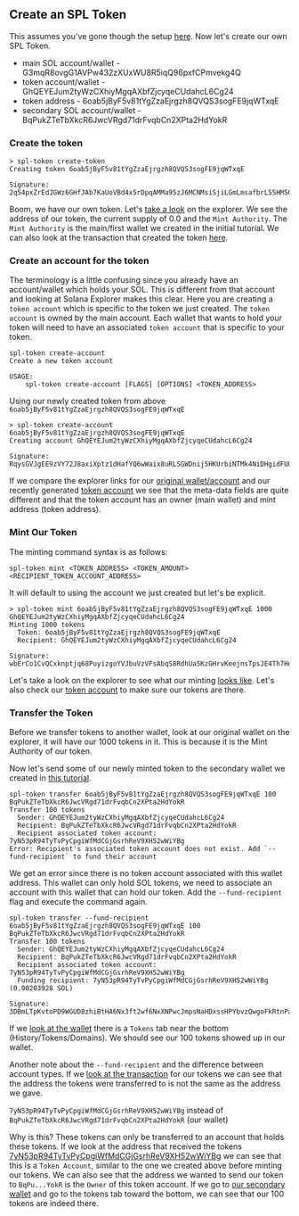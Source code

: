 ## Create an SPL Token

 This assumes you've gone though the setup [here](README.md). Now let's create our own SPL Token.

* main SOL account/wallet - G3mqR8ovgG1AVPw432zXUxWU8R5iqQ96pxfCPmvekg4Q 
* token account/wallet - GhQEYEJum2tyWzCXhiyMgqAXbfZjcyqeCUdahcL6Cg24
* token address - 6oab5jByF5v81tYgZzaEjrgzh8QVQS3sogFE9jqWTxqE
* secondary SOL account/wallet - BqPukZTeTbXkcR6JwcVRgd71drFvqbCn2XPta2HdYokR

### Create the token

 ```
 > spl-token create-token
Creating token 6oab5jByF5v81tYgZzaEjrgzh8QVQS3sogFE9jqWTxqE

Signature: 2q54pxZrEdJGWz6GHfJAb7KaUoVBd4x5rDpqAMMa95zJ6MCNMsiSjiLGmLmsafbrL55HM5CLA3CwpaxheUFguqfS
 ```

Boom, we have our own token. Let's [take a look](https://explorer.solana.com/address/6oab5jByF5v81tYgZzaEjrgzh8QVQS3sogFE9jqWTxqE?cluster=devnet) on the explorer. We see the address of our token, the current supply of 0.0 and the `Mint Authority`. The `Mint Authority` is the main/first wallet we created in the initial tutorial. We can also look at the transaction that created the token [here](https://explorer.solana.com/tx/2q54pxZrEdJGWz6GHfJAb7KaUoVBd4x5rDpqAMMa95zJ6MCNMsiSjiLGmLmsafbrL55HM5CLA3CwpaxheUFguqfS?cluster=devnet).


### Create an account for the token
The terminology is a little confusing since you already have an account/wallet which holds your SOL. This is different from that account and looking at Solana Explorer makes this clear. Here you are creating a `token account` which is specific to the token we just created. The `token account` is owned by the main account. Each wallet that wants to hold your token will need to have an associated `token account` that is specific to your token. 

```
spl-token create-account
Create a new token account

USAGE:
    spl-token create-account [FLAGS] [OPTIONS] <TOKEN_ADDRESS>
```

Using our newly created token from above `6oab5jByF5v81tYgZzaEjrgzh8QVQS3sogFE9jqWTxqE`

```
> spl-token create-account 6oab5jByF5v81tYgZzaEjrgzh8QVQS3sogFE9jqWTxqE
Creating account GhQEYEJum2tyWzCXhiyMgqAXbfZjcyqeCUdahcL6Cg24

Signature: RqysGVJgEE9zVY72J8axiXptz1dHafYQ6wWaix8uRLSGWDnij5HKUrbiNTMk4NiDHgidFUQS3q3DMmZBHn63vu7
```

If we compare the explorer links for our [original wallet/account](https://explorer.solana.com/address/G3mqR8ovgG1AVPw432zXUxWU8R5iqQ96pxfCPmvekg4Q?cluster=devnet) and our recently generated [token account](https://explorer.solana.com/address/GhQEYEJum2tyWzCXhiyMgqAXbfZjcyqeCUdahcL6Cg24?cluster=devnet) we see that the meta-data fields are quite different and that the token account has an owner (main wallet) and mint address (token address).


### Mint Our Token

The minting command syntax is as follows:
```
spl-token mint <TOKEN_ADDRESS> <TOKEN_AMOUNT> <RECIPIENT_TOKEN_ACCOUNT_ADDRESS>
```

It will default to using the account we just created but let's be explicit.

```
> spl-token mint 6oab5jByF5v81tYgZzaEjrgzh8QVQS3sogFE9jqWTxqE 1000 GhQEYEJum2tyWzCXhiyMgqAXbfZjcyqeCUdahcL6Cg24
Minting 1000 tokens
  Token: 6oab5jByF5v81tYgZzaEjrgzh8QVQS3sogFE9jqWTxqE
  Recipient: GhQEYEJum2tyWzCXhiyMgqAXbfZjcyqeCUdahcL6Cg24

Signature: wbErCo1CvQCxknptjq68PuyizgoYVJbuVzVFsAbqS8RdhUa5KzGHrvKeejnsTpsJE4Th7Hqq3vTswBGHXVjsWM2
 ```

Let's take a look on the explorer to see what our minting [looks like](https://explorer.solana.com/tx/wbErCo1CvQCxknptjq68PuyizgoYVJbuVzVFsAbqS8RdhUa5KzGHrvKeejnsTpsJE4Th7Hqq3vTswBGHXVjsWM2?cluster=devnet). Let's also check our [token account](https://explorer.solana.com/address/GhQEYEJum2tyWzCXhiyMgqAXbfZjcyqeCUdahcL6Cg24?cluster=devnet) to make sure our tokens are there.

 ### Transfer the Token

Before we transfer tokens to another wallet, look at our original wallet on the explorer, it will have our 1000 tokens in it. This is because it is the Mint Authority of our token.

Now let's send some of our newly minted token to the secondary wallet we created in [this tutorial](create_account.md). 

```
spl-token transfer 6oab5jByF5v81tYgZzaEjrgzh8QVQS3sogFE9jqWTxqE 100 BqPukZTeTbXkcR6JwcVRgd71drFvqbCn2XPta2HdYokR
Transfer 100 tokens
  Sender: GhQEYEJum2tyWzCXhiyMgqAXbfZjcyqeCUdahcL6Cg24
  Recipient: BqPukZTeTbXkcR6JwcVRgd71drFvqbCn2XPta2HdYokR
  Recipient associated token account: 7yN53pR94TyTvPyCpgiWfMdCGjGsrhReV9XH52wWiYBg
Error: Recipient's associated token account does not exist. Add `--fund-recipient` to fund their account
```
We get an error since there is no token account associated with this wallet address. This wallet can only hold SOL tokens, we need to associate an account with this wallet that can hold our token. Add the `--fund-recipient` flag and execute the command again.

```
spl-token transfer --fund-recipient 6oab5jByF5v81tYgZzaEjrgzh8QVQS3sogFE9jqWTxqE 100 BqPukZTeTbXkcR6JwcVRgd71drFvqbCn2XPta2HdYokR
Transfer 100 tokens
  Sender: GhQEYEJum2tyWzCXhiyMgqAXbfZjcyqeCUdahcL6Cg24
  Recipient: BqPukZTeTbXkcR6JwcVRgd71drFvqbCn2XPta2HdYokR
  Recipient associated token account: 7yN53pR94TyTvPyCpgiWfMdCGjGsrhReV9XH52wWiYBg
  Funding recipient: 7yN53pR94TyTvPyCpgiWfMdCGjGsrhReV9XH52wWiYBg (0.00203928 SOL)

Signature: 3DBmLTpKvtoPD9WGUD8zhiBtHA6Nx3ft2wf6NxXNPwcJmpsNaHDxssHPYbvzQwgoFkRtnPagumayGs67WmmzaemZ
```

If we [look at the wallet](https://explorer.solana.com/address/G3mqR8ovgG1AVPw432zXUxWU8R5iqQ96pxfCPmvekg4Q?cluster=devnet) there is a `Tokens` tab near the bottom (History/Tokens/Domains). We should see our 100 tokens showed up in our wallet.

Another note about the `--fund-recipient` and the difference between account types. If we [look at the transaction](https://explorer.solana.com/tx/3DBmLTpKvtoPD9WGUD8zhiBtHA6Nx3ft2wf6NxXNPwcJmpsNaHDxssHPYbvzQwgoFkRtnPagumayGs67WmmzaemZ?cluster=devnet) for our tokens we can see that the address the tokens were transferred to is not the same as the address we gave.

`7yN53pR94TyTvPyCpgiWfMdCGjGsrhReV9XH52wWiYBg` instead of `BqPukZTeTbXkcR6JwcVRgd71drFvqbCn2XPta2HdYokR` (our wallet)

Why is this? These tokens can only be transferred to an account that holds these tokens. If we look at the address that received the tokens [7yN53pR94TyTvPyCpgiWfMdCGjGsrhReV9XH52wWiYBg](https://explorer.solana.com/address/7yN53pR94TyTvPyCpgiWfMdCGjGsrhReV9XH52wWiYBg?cluster=devnet) we can see that this is a `Token Account`, similar to the one we created above before minting our tokens. We can also see that the address we wanted to send our token to `BqPu...YokR` is the `Owner` of this token account. If we go to [our secondary wallet](https://explorer.solana.com/address/BqPukZTeTbXkcR6JwcVRgd71drFvqbCn2XPta2HdYokR/tokens?cluster=devnet) and go to the tokens tab toward the bottom, we can see that our 100 tokens are indeed there. 